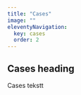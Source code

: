 ```yaml
---
title: "Cases"
image: ""
eleventyNavigation:
  key: cases
  order: 2
---
```


## Cases heading

Cases tekstt